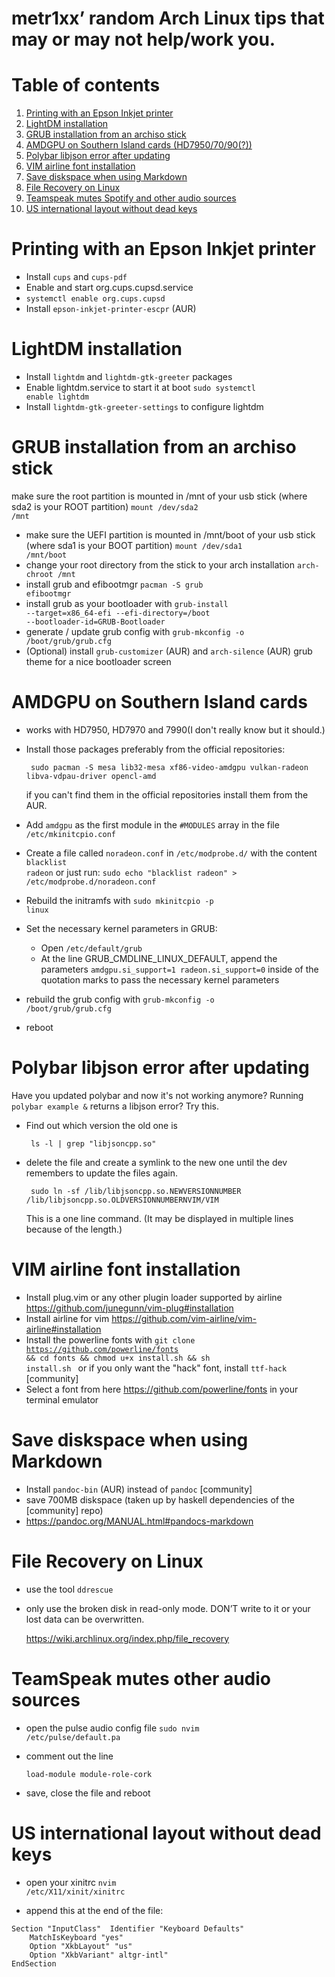 # metr1xx’ random Arch Linux tips that may or may not help/work you.

# Table of contents

1. [Printing with an Epson Inkjet printer](#printing-with-an-epson-inkjet-printer)
2. [LightDM installation](#lightdm-installation)
3. [GRUB installation from an archiso stick](#grub-installation-from-an-archiso-stick)
4. [AMDGPU on Southern Island cards (HD7950/70/90(?))](#amdgpu-on-southern-island-cards)
5. [Polybar libjson error after updating](#polybar-libjson-error-after-updating)
6. [VIM airline font installation](#vim-airline-font-installation)
7. [Save diskspace when using Markdown](#save-diskspace-when-using-markdown)
8. [File Recovery on Linux](#file-recovery-on-linux)
9. [Teamspeak mutes Spotify and other audio sources](#teamspeak-mutes-other-audio-sources)
10. [US international layout without dead keys](#us-international-layout-without-dead-keys)

# Printing with an Epson Inkjet printer
- Install <code>cups</code> and <code>cups-pdf</code>
- Enable and start org.cups.cupsd.service
- <code>systemctl enable org.cups.cupsd</code>
- Install <code>epson-inkjet-printer-escpr</code> (AUR)

# LightDM installation
- Install <code>lightdm</code> and <code>lightdm-gtk-greeter</code> packages
- Enable lightdm.service to start it at boot
  <code>sudo systemctl enable lightdm</code>
- Install <code>lightdm-gtk-greeter-settings</code> to configure lightdm

# GRUB installation from an archiso stick
make sure the root partition is mounted in /mnt of your usb stick
  (where sda2 is your ROOT partition)
  <code>mount /dev/sda2 /mnt</code>
- make sure the UEFI partition is mounted in /mnt/boot of your usb stick
  (where sda1 is your BOOT partition)
  <code>mount /dev/sda1 /mnt/boot</code>
- change your root directory from the stick to your arch installation
  <code>arch-chroot /mnt</code>
- install grub and efibootmgr
  <code>pacman -S grub efibootmgr</code>
- install grub as your bootloader with 
  <code>grub-install --target=x86_64-efi --efi-directory=/boot --bootloader-id=GRUB-Bootloader</code>
- generate / update grub config with 
  <code>grub-mkconfig -o /boot/grub/grub.cfg</code>
- (Optional) install <code>grub-customizer</code> (AUR) and <code>arch-silence</code> (AUR) grub theme for a nice bootloader screen

# AMDGPU on Southern Island cards
- works with HD7950, HD7970 and 7990(I don't really know but it should.)
- Install those packages preferably from the official repositories:

  <code> sudo pacman -S mesa lib32-mesa  xf86-video-amdgpu vulkan-radeon libva-vdpau-driver opencl-amd </code>

  if you can't find them in the official repositories install them from the AUR.
- Add <code>amdgpu</code> as the first module in the <code>#MODULES</code> array in the file <code>/etc/mkinitcpio.conf</code>
- Create a file called <code>noradeon.conf</code> in <code>/etc/modprobe.d/</code> with the content <code>blacklist radeon</code> or just run:
  <code>sudo echo "blacklist radeon" > /etc/modprobe.d/noradeon.conf </code>
- Rebuild the initramfs with <code>sudo mkinitcpio -p linux</code>
- Set the necessary kernel parameters in GRUB:
  - Open <code>/etc/default/grub</code>
  - At the line GRUB_CMDLINE_LINUX_DEFAULT, append the parameters
    <code>amdgpu.si_support=1 radeon.si_support=0</code>
    inside of the quotation marks to pass the necessary kernel parameters
- rebuild the grub config with 
  <code>grub-mkconfig -o /boot/grub/grub.cfg</code>
- reboot

# Polybar libjson error after updating

Have you updated polybar and now it's not working anymore? Running <code>polybar example &</code> returns a libjson error? Try this.

- Find out which version the old one is

  <code> ls -l | grep "libjsoncpp.so" </code>

- delete the file and create a symlink to the new one until the dev remembers to update the files again.

  <code> sudo ln -sf /lib/libjsoncpp.so.NEWVERSIONNUMBER /lib/libjsoncpp.so.OLDVERSIONNUMBERNVIM/VIM </code>

  This is a one line command. (It may be displayed in multiple lines because of the length.)

# VIM airline font installation
- Install plug.vim or any other plugin loader supported by airline https://github.com/junegunn/vim-plug#installation
- Install airline for vim https://github.com/vim-airline/vim-airline#installation
- Install the powerline fonts with
  <code>git clone https://github.com/powerline/fonts && cd fonts && chmod u+x install.sh && sh install.sh </code>
  or if you only want the "hack" font, install <code>ttf-hack</code> [community]
- Select a font from here https://github.com/powerline/fonts in your terminal emulator

# Save diskspace when using Markdown
- Install <code>pandoc-bin</code> (AUR) instead of <code>pandoc</code> [community]
- save 700MB diskspace (taken up by haskell dependencies of the [community] repo)
- https://pandoc.org/MANUAL.html#pandocs-markdown

# File Recovery on Linux
- use the tool <code>ddrescue</code>

- only use the broken disk in read-only mode. DON’T write to it or your lost data can be overwritten.

  https://wiki.archlinux.org/index.php/file_recovery

# TeamSpeak mutes other audio sources
- open the pulse audio config file <code>sudo nvim /etc/pulse/default.pa</code>
- comment out the line 

  <code>load-module module-role-cork</code>

- save, close the file and reboot

# US international layout without dead keys
- open your xinitrc <code>nvim /etc/X11/xinit/xinitrc</code>

- append this at the end of the file:

```
Section "InputClass"  Identifier "Keyboard Defaults"
    MatchIsKeyboard "yes"
    Option "XkbLayout" "us"
    Option "XkbVariant" altgr-intl"
EndSection
```
